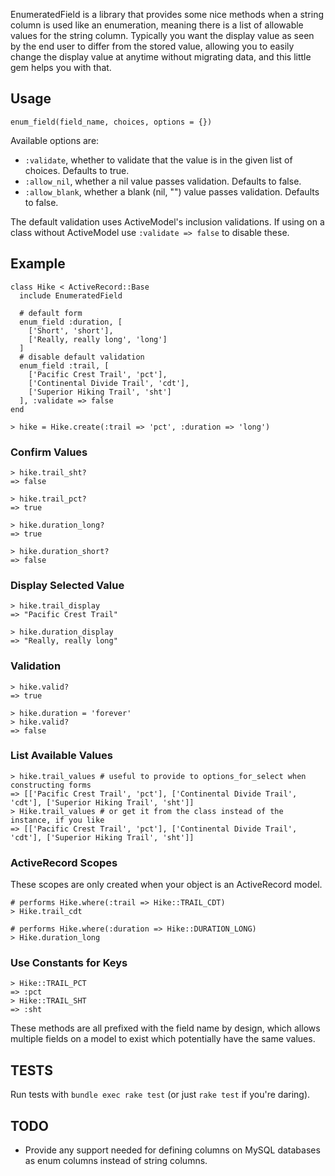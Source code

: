 EnumeratedField is a library that provides some nice methods when a
string column is used like an enumeration, meaning there is a list of
allowable values for the string column. Typically you want the display
value as seen by the end user to differ from the stored value, allowing
you to easily change the display value at anytime without migrating
data, and this little gem helps you with that.

## Usage

    enum_field(field_name, choices, options = {})

Available options are:

* `:validate`, whether to validate that the value is in the given list
  of choices. Defaults to true.
* `:allow_nil`, whether a nil value passes validation. Defaults to
  false.
* `:allow_blank`, whether a blank (nil, "") value passes validation.
  Defaults to false.

The default validation uses ActiveModel's inclusion validations. If
using on a class without ActiveModel use `:validate => false` to disable
these.

## Example

    class Hike < ActiveRecord::Base
      include EnumeratedField

      # default form
      enum_field :duration, [
        ['Short', 'short'],
        ['Really, really long', 'long']
      ]
      # disable default validation
      enum_field :trail, [
        ['Pacific Crest Trail', 'pct'],
        ['Continental Divide Trail', 'cdt'],
        ['Superior Hiking Trail', 'sht']
      ], :validate => false
    end

    > hike = Hike.create(:trail => 'pct', :duration => 'long')

### Confirm Values

    > hike.trail_sht?
    => false

    > hike.trail_pct?
    => true

    > hike.duration_long?
    => true

    > hike.duration_short?
    => false

### Display Selected Value

    > hike.trail_display
    => "Pacific Crest Trail"

    > hike.duration_display
    => "Really, really long"

### Validation

    > hike.valid?
    => true

    > hike.duration = 'forever'
    > hike.valid?
    => false

### List Available Values

    > hike.trail_values # useful to provide to options_for_select when constructing forms
    => [['Pacific Crest Trail', 'pct'], ['Continental Divide Trail', 'cdt'], ['Superior Hiking Trail', 'sht']]
    > Hike.trail_values # or get it from the class instead of the instance, if you like
    => [['Pacific Crest Trail', 'pct'], ['Continental Divide Trail', 'cdt'], ['Superior Hiking Trail', 'sht']]

### ActiveRecord Scopes

These scopes are only created when your object is an ActiveRecord model.

    # performs Hike.where(:trail => Hike::TRAIL_CDT)
    > Hike.trail_cdt

    # performs Hike.where(:duration => Hike::DURATION_LONG)
    > Hike.duration_long

### Use Constants for Keys

    > Hike::TRAIL_PCT
    => :pct
    > Hike::TRAIL_SHT
    => :sht

These methods are all prefixed with the field name by design, which
allows multiple fields on a model to exist which potentially have the
same values.

## TESTS

Run tests with `bundle exec rake test` (or just `rake test` if you're
daring).

## TODO

* Provide any support needed for defining columns on MySQL databases as enum columns instead of string columns.

